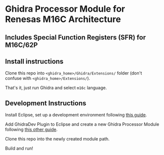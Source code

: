 # Ghidra Processor Module for Renesas M16C Architecture
## Includes Special Function Registers (SFR) for M16C/62P

## Install instructions

Clone this repo into `<ghidra_home>/Ghidra/Extensions/` folder
(don't confuse with `<ghidra_home>/Extensions/`).

That's it, just run Ghidra and select `m16c` language.

## Development Instructions

Install Eclipse, set up a development environment following [this guide](https://github.com/NationalSecurityAgency/ghidra/blob/master/DevGuide.md).

Add GhidraDev Plugin to Eclipse and create a new Ghidra Processor Module following [this other guide](https://spinsel.dev/2020/06/17/ghidra-brainfuck-processor-1.html).

Clone this repo into the newly created module path.

Build and run!
